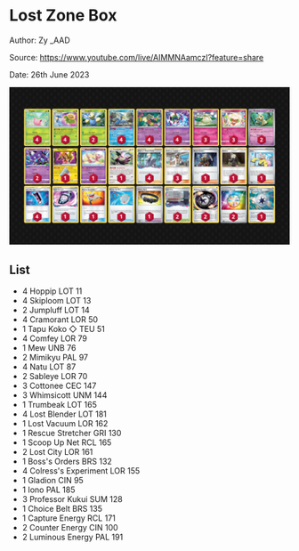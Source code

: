 # Lost Zone Box

Author: Zy _AAD

Source: <https://www.youtube.com/live/AIMMNAamczI?feature=share>

Date: 26th June 2023

![decklist](../../images/PAL/Lost%20Zone%20Box/2-%20Lost%20Zone%20Box.png)

## List

* 4 Hoppip LOT 11
* 4 Skiploom LOT 13
* 2 Jumpluff LOT 14
* 4 Cramorant LOR 50
* 1 Tapu Koko ◇ TEU 51
* 4 Comfey LOR 79
* 1 Mew UNB 76
* 2 Mimikyu PAL 97
* 4 Natu LOT 87
* 2 Sableye LOR 70
* 3 Cottonee CEC 147
* 3 Whimsicott UNM 144
* 1 Trumbeak LOT 165
* 4 Lost Blender LOT 181
* 1 Lost Vacuum LOR 162
* 1 Rescue Stretcher GRI 130
* 1 Scoop Up Net RCL 165
* 2 Lost City LOR 161
* 1 Boss's Orders BRS 132
* 4 Colress's Experiment LOR 155
* 1 Gladion CIN 95
* 1 Iono PAL 185
* 3 Professor Kukui SUM 128
* 1 Choice Belt BRS 135
* 1 Capture Energy RCL 171
* 2 Counter Energy CIN 100
* 2 Luminous Energy PAL 191
